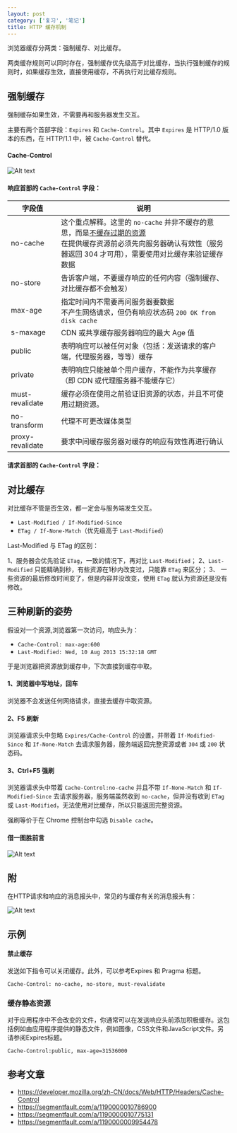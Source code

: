 ```yaml
---
layout: post
category: ['复习', '笔记']
title: HTTP 缓存机制
---
```


浏览器缓存分两类：强制缓存、对比缓存。

两类缓存规则可以同时存在，强制缓存优先级高于对比缓存，当执行强制缓存的规则时，如果缓存生效，直接使用缓存，不再执行对比缓存规则。

## 强制缓存

强制缓存如果生效，不需要再和服务器发生交互。

主要有两个首部字段：`Expires` 和 `Cache-Control`。其中 `Expires` 是 HTTP/1.0 版本的东西，在 HTTP/1.1 中，被 `Cache-Control` 替代。

#### Cache-Control

 ![Alt text](./1503477393236.png)

#### 响应首部的 `Cache-Control` 字段：

| 字段值 | 说明 |
| -- | -- |
| no-cache |  这个重点解释。这里的 `no-cache` 并非不缓存的意思，而是<u>不缓存过期的资源</u><br />在提供缓存资源前必须先向服务器确认有效性（服务器返回 304 才可用），需要使用对比缓存来验证缓存数据 |
| no-store | 告诉客户端，不要缓存响应的任何内容（强制缓存、对比缓存都不会触发） |
| max-age | 指定时间内不需要再问服务器要数据<br />不产生网络请求，但仍有响应状态码 `200 OK from disk cache` |
| s-maxage | CDN 或共享缓存服务器响应的最大 Age 值 |
| public | 表明响应可以被任何对象（包括：发送请求的客户端，代理服务器，等等）缓存 |
| private | 表明响应只能被单个用户缓存，不能作为共享缓存（即 CDN 或代理服务器不能缓存它） |
| must-revalidate | 缓存必须在使用之前验证旧资源的状态，并且不可使用过期资源。 |
| no-transform | 代理不可更改媒体类型 |
| proxy-revalidate | 要求中间缓存服务器对缓存的响应有效性再进行确认 |

#### 请求首部的 `Cache-Control` 字段：

## 对比缓存

对比缓存不管是否生效，都一定会与服务端发生交互。

- `Last-Modified / If-Modified-Since`
- `ETag / If-None-Match`（优先级高于 `Last-Modified`）

Last-Modified 与 ETag 的区别：

1、服务器会优先验证 `ETag`，一致的情况下，再对比 `Last-Modified`；
2、`Last-Modified` 只能精确到秒，有些资源在1秒内改变过，只能靠 `ETag` 来区分；
3、 一些资源的最后修改时间变了，但是内容并没改变，使用 `ETag` 就认为资源还是没有修改。

## 三种刷新的姿势

假设对一个资源,浏览器第一次访问，响应头为：

- `Cache-Control: max-age:600`
- `Last-Modified: Wed, 10 Aug 2013 15:32:18 GMT`

于是浏览器把资源放到缓存中，下次直接到缓存中取。

#### 1、浏览器中写地址，回车

浏览器不会发送任何网络请求，直接去缓存中取资源。

#### 2、F5 刷新

浏览器请求头中忽略 `Expires/Cache-Control` 的设置，并带着 `If-Modified-Since` 和 `If-None-Match` 去请求服务器，服务端返回完整资源或者 `304` 或 `200` 状态码。

#### 3、Ctrl+F5 强刷

浏览器请求头中带着 `Cache-Control:no-cache` 并且不带  `If-None-Match` 和 `If-Modified-Since` 去请求服务器，服务端虽然收到 `no-cache`，但并没有收到 `ETag` 或 `Last-Modified`，无法使用对比缓存，所以只能返回完整资源。

强刷等价于在 Chrome 控制台中勾选 `Disable cache`。

#### 借一图胜前言

![Alt text](./1503482315088.png)

## 附

在HTTP请求和响应的消息报头中，常见的与缓存有关的消息报头有：

![Alt text](./1503484351920.png)

## 示例

#### 禁止缓存

发送如下指令可以关闭缓存。此外，可以参考Expires 和 Pragma 标题。

```
Cache-Control: no-cache, no-store, must-revalidate
```

### 缓存静态资源

对于应用程序中不会改变的文件，你通常可以在发送响应头前添加积极缓存。这包括例如由应用程序提供的静态文件，例如图像，CSS文件和JavaScript文件。另请参阅Expires标题。

```
Cache-Control:public, max-age=31536000
```

## 参考文章

- <https://developer.mozilla.org/zh-CN/docs/Web/HTTP/Headers/Cache-Control>
- <https://segmentfault.com/a/1190000010786900>
- <https://segmentfault.com/a/1190000010775131>
- <https://segmentfault.com/a/1190000009954478>
